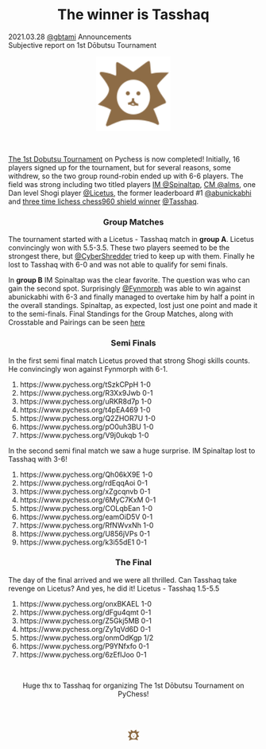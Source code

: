 <h1 align="center">The winner is Tasshaq</h1>

<div class="meta-headline">
    <div class= "meta">
        <span class="text">2021.03.28</span>
        <span class="text"><a href="/@/gbtami">@gbtami</a></span>
        <span class="text">Announcements</span>
    </div>
    <div class= "headline">
    Subjective report on 1st Dōbutsu Tournament
    </div>
</div>

<p align="center">
  <img src="https://github.com/gbtami/pychess-variants/blob/master/static/icons/Dobutsu.svg" width="150" height="150">
</p>
<br>

[The 1st Dobutsu Tournament](https://lichess.org/team/dobutsu-tournament-pychess) on Pychess is now completed! 
Initially, 16 players signed up for the tournament, but for several reasons, some withdrew, so the two group round-robin ended up with 6-6 players. The field was strong including two titled players [IM @Spinaltap](https://www.pychess.org/@/Spinaltap), [CM @alms](https://www.pychess.org/@/alms), one Dan level Shogi player [@Licetus](https://www.pychess.org/@/Licetus), the former leaderboard #1 [@abunickabhi](https://www.pychess.org/@/abunickabhi) and [three time lichess chess960 shield winner](https://lichess.org/tournament/shields/chess960) [@Tasshaq](https://www.pychess.org/@/Tasshaq).

<h3 align="center">Group Matches</h3>

The tournament started with a Licetus - Tasshaq match in **group A**. Licetus convincingly won with 5.5-3.5. These two players seemed to be the strongest there, but [@CyberShredder](https://www.pychess.org/@/CyberShredder) tried to keep up with them. Finally he lost to Tasshaq with 6-0 and was not able to qualify for semi finals.

In **group B** IM Spinaltap was the clear favorite. The question was who can gain the second spot. Surprisingly [@Fynmorph](https://www.pychess.org/@/Fynmorph) was able to win against abunickabhi with 6-3 and finally managed to overtake him by half a point in the overall standings. Spinaltap, as expected, lost just one point and made it to the semi-finals. Final Standings for the Group Matches, along with Crosstable and Pairings can be seen [here](https://docs.google.com/spreadsheets/d/1Z-4waGc1YPTPdujpjtqD9Zntcdw5dBKVBQfJDfw_8Fw/edit#gid=1870125762)

<h3 align="center">Semi Finals</h3>

In the first semi final match Licetus proved that strong Shogi skills counts. He convincingly won against Fynmorph with 6-1.


<ol>

<li>    https://www.pychess.org/tSzkCPpH 1-0 </li>
<li>    https://www.pychess.org/R3Xx9Jwb 0-1 </li>
<li>    https://www.pychess.org/uRKR8d7p 1-0 </li>
<li>    https://www.pychess.org/t4pEA469 1-0 </li>
<li>    https://www.pychess.org/Q2ZHOR7U 1-0 </li>
<li>    https://www.pychess.org/pO0uh3BU 1-0 </li>
<li>    https://www.pychess.org/V9j0ukqb 1-0 </li>

</ol>

In the second semi final match we saw a huge surprise. IM Spinaltap lost to Tasshaq with 3-6!

<ol>

 <li> https://www.pychess.org/Qh06kX9E 1-0 </li>
 <li> https://www.pychess.org/rdEqqAoi 0-1 </li>
 <li> https://www.pychess.org/xZgcqnvb 0-1 </li>
 <li> https://www.pychess.org/6MyC7KxM 0-1 </li>
 <li> https://www.pychess.org/COLqbEan 1-0 </li>
 <li> https://www.pychess.org/eamOiD5V 0-1 </li>
 <li> https://www.pychess.org/RfNWvxNh 1-0 </li>
 <li> https://www.pychess.org/U856jVPs 0-1 </li>
 <li> https://www.pychess.org/k3i55dE1 0-1 </li>

</ol>

<h3 align="center">The Final</h3>

The day of the final arrived and we were all thrilled. Can Tasshaq take revenge on Licetus? And yes, he did it! Licetus - Tasshaq 1.5-5.5

<ol>

<li>    https://www.pychess.org/onxBKAEL 1-0 </li>
<li>    https://www.pychess.org/dFgu4qmt 0-1 </li>
<li>    https://www.pychess.org/Z5Gkj5MB 0-1 </li>
<li>    https://www.pychess.org/Zy1qVd6D 0-1 </li>
<li>    https://www.pychess.org/onmOdKgp 1/2 </li>
<li>    https://www.pychess.org/P9YNfxfo 0-1 </li>
<li>    https://www.pychess.org/6zEfIJoo 0-1 </li>

</ol>

<br>

<p align="center"> Huge thx to Tasshaq for organizing The 1st Dōbutsu Tournament on PyChess!</p> <br> <br> 

<p align="center">

  <img src="https://github.com/gbtami/pychess-variants/blob/master/static/icons/Dobutsu.svg" width="25" height="25">
</p>
